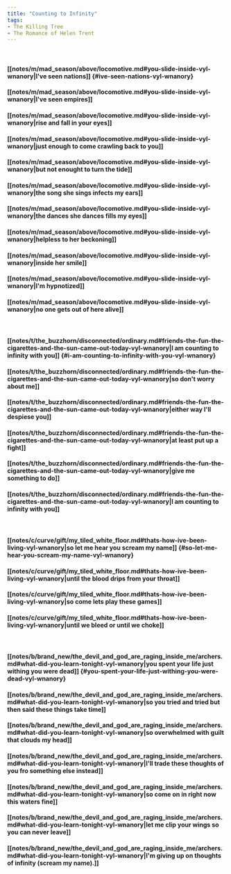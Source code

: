 ```yaml
---
title: "Counting to Infinity"
tags:
- The Killing Tree
- The Romance of Helen Trent
---
```

&nbsp;
#### [[notes/m/mad_season/above/locomotive.md#you-slide-inside-vyl-wnanory|I've seen nations]] {#ive-seen-nations-vyl-wnanory}
#### [[notes/m/mad_season/above/locomotive.md#you-slide-inside-vyl-wnanory|I've seen empires]]
#### [[notes/m/mad_season/above/locomotive.md#you-slide-inside-vyl-wnanory|rise and fall in your eyes]]
#### [[notes/m/mad_season/above/locomotive.md#you-slide-inside-vyl-wnanory|just enough to come crawling back to you]]
#### [[notes/m/mad_season/above/locomotive.md#you-slide-inside-vyl-wnanory|but not enought to turn the tide]]
#### [[notes/m/mad_season/above/locomotive.md#you-slide-inside-vyl-wnanory|the song she sings infects my ears]]
#### [[notes/m/mad_season/above/locomotive.md#you-slide-inside-vyl-wnanory|the dances she dances fills my eyes]]
#### [[notes/m/mad_season/above/locomotive.md#you-slide-inside-vyl-wnanory|helpless to her beckoning]]
#### [[notes/m/mad_season/above/locomotive.md#you-slide-inside-vyl-wnanory|inside her smile]]
#### [[notes/m/mad_season/above/locomotive.md#you-slide-inside-vyl-wnanory|I'm hypnotized]]
#### [[notes/m/mad_season/above/locomotive.md#you-slide-inside-vyl-wnanory|no one gets out of here alive]]
&nbsp;
#### [[notes/t/the_buzzhorn/disconnected/ordinary.md#friends-the-fun-the-cigarettes-and-the-sun-came-out-today-vyl-wnanory|I am counting to infinity with you]] {#i-am-counting-to-infinity-with-you-vyl-wnanory}
#### [[notes/t/the_buzzhorn/disconnected/ordinary.md#friends-the-fun-the-cigarettes-and-the-sun-came-out-today-vyl-wnanory|so don't worry about me]]
#### [[notes/t/the_buzzhorn/disconnected/ordinary.md#friends-the-fun-the-cigarettes-and-the-sun-came-out-today-vyl-wnanory|either way I'll despiese you]]
#### [[notes/t/the_buzzhorn/disconnected/ordinary.md#friends-the-fun-the-cigarettes-and-the-sun-came-out-today-vyl-wnanory|at least put up a fight]]
#### [[notes/t/the_buzzhorn/disconnected/ordinary.md#friends-the-fun-the-cigarettes-and-the-sun-came-out-today-vyl-wnanory|give me something to do]]
#### [[notes/t/the_buzzhorn/disconnected/ordinary.md#friends-the-fun-the-cigarettes-and-the-sun-came-out-today-vyl-wnanory|I am counting to infinity with you]]
&nbsp;
#### [[notes/c/curve/gift/my_tiled_white_floor.md#thats-how-ive-been-living-vyl-wnanory|so let me hear you scream my name]] {#so-let-me-hear-you-scream-my-name-vyl-wnanory}
#### [[notes/c/curve/gift/my_tiled_white_floor.md#thats-how-ive-been-living-vyl-wnanory|until the blood drips from your throat]]
#### [[notes/c/curve/gift/my_tiled_white_floor.md#thats-how-ive-been-living-vyl-wnanory|so come lets play these games]]
#### [[notes/c/curve/gift/my_tiled_white_floor.md#thats-how-ive-been-living-vyl-wnanory|until we bleed or until we choke]]
&nbsp;
#### [[notes/b/brand_new/the_devil_and_god_are_raging_inside_me/archers.md#what-did-you-learn-tonight-vyl-wnanory|you spent your life just withing you were dead]] {#you-spent-your-life-just-withing-you-were-dead-vyl-wnanory}
#### [[notes/b/brand_new/the_devil_and_god_are_raging_inside_me/archers.md#what-did-you-learn-tonight-vyl-wnanory|so you tried and tried but then said these things take time]]
#### [[notes/b/brand_new/the_devil_and_god_are_raging_inside_me/archers.md#what-did-you-learn-tonight-vyl-wnanory|so overwhelmed with guilt that clouds my head]]
#### [[notes/b/brand_new/the_devil_and_god_are_raging_inside_me/archers.md#what-did-you-learn-tonight-vyl-wnanory|I'll trade these thoughts of you fro something else instead]]
#### [[notes/b/brand_new/the_devil_and_god_are_raging_inside_me/archers.md#what-did-you-learn-tonight-vyl-wnanory|so come on in right now this waters fine]]
#### [[notes/b/brand_new/the_devil_and_god_are_raging_inside_me/archers.md#what-did-you-learn-tonight-vyl-wnanory|let me clip your wings so you can never leave]]
#### [[notes/b/brand_new/the_devil_and_god_are_raging_inside_me/archers.md#what-did-you-learn-tonight-vyl-wnanory|I'm giving up on thoughts of infinity (scream my name).]]
